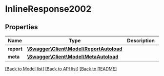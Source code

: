 # InlineResponse2002

## Properties
Name | Type | Description | Notes
------------ | ------------- | ------------- | -------------
**report** | [**\Swagger\Client\Model\ReportAutoload**](ReportAutoload.md) |  | [optional] 
**meta** | [**\Swagger\Client\Model\MetaAutoload**](MetaAutoload.md) |  | [optional] 

[[Back to Model list]](../../README.md#documentation-for-models) [[Back to API list]](../../README.md#documentation-for-api-endpoints) [[Back to README]](../../README.md)

